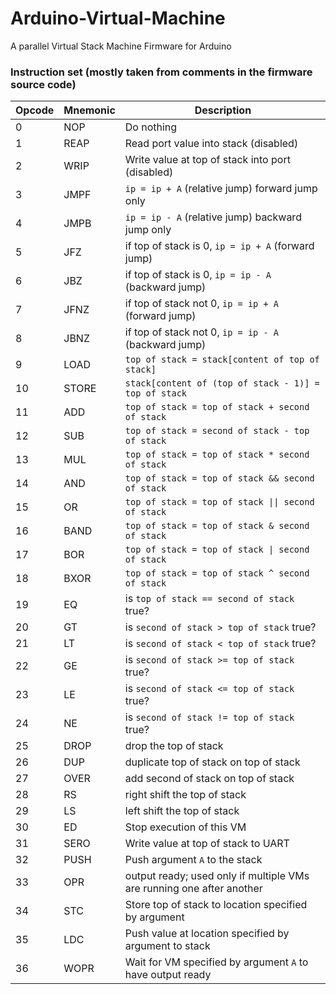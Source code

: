 Arduino-Virtual-Machine
=======================

A parallel Virtual Stack Machine Firmware for Arduino

### Instruction set (mostly taken from comments in the firmware source code)
| Opcode | Mnemonic | Description                                                           |
|--------|----------|-----------------------------------------------------------------------|
| 0      | NOP      | Do nothing                                                            |
| 1      | REAP     | Read port value into stack (disabled)                                 |
| 2      | WRIP     | Write value at top of stack into port (disabled)                      |
| 3      | JMPF     | `ip = ip + A` (relative jump) forward jump only                       |
| 4      | JMPB     | `ip = ip - A` (relative jump) backward jump only                      |
| 5      | JFZ      | if top of stack is 0, `ip = ip + A` (forward jump)                    |
| 6      | JBZ      | if top of stack is 0, `ip = ip - A` (backward jump)                   |
| 7      | JFNZ     | if top of stack not 0, `ip = ip + A` (forward jump)                   |
| 8      | JBNZ     | if top of stack not 0, `ip = ip - A` (backward jump)                  |
| 9      | LOAD     | `top of stack = stack[content of top of stack]`                       |
| 10     | STORE    | `stack[content of (top of stack - 1)] = top of stack`                 |
| 11     | ADD      | `top of stack = top of stack + second of stack`                       |
| 12     | SUB      | `top of stack = second of stack - top of stack`                       |
| 13     | MUL      | `top of stack = top of stack * second of stack`                       |
| 14     | AND      | `top of stack = top of stack && second of stack`                      |
| 15     | OR       | `top of stack = top of stack \|\| second of stack`                    |
| 16     | BAND     | `top of stack = top of stack & second of stack`                       |
| 17     | BOR      | `top of stack = top of stack \| second of stack`                      |
| 18     | BXOR     | `top of stack = top of stack ^ second of stack`                       |
| 19     | EQ       | is `top of stack == second of stack` true?                            |
| 20     | GT       | is `second of stack > top of stack` true?                             |
| 21     | LT       | is `second of stack < top of stack` true?                             |
| 22     | GE       | is `second of stack >= top of stack` true?                            |
| 23     | LE       | is `second of stack <= top of stack` true?                            |
| 24     | NE       | is `second of stack != top of stack` true?                            |
| 25     | DROP     | drop the top of stack                                                 |
| 26     | DUP      | duplicate top of stack on top of stack                                |
| 27     | OVER     | add second of stack on top of stack                                   |
| 28     | RS       | right shift the top of stack                                          |
| 29     | LS       | left shift the top of stack                                           |
| 30     | ED       | Stop execution of this VM                                             |
| 31     | SERO     | Write value at top of stack to UART                                   |
| 32     | PUSH     | Push argument `A` to the stack                                        |
| 33     | OPR      | output ready; used only if multiple VMs are running one after another |
| 34     | STC      | Store top of stack to location specified by argument                  |
| 35     | LDC      | Push value at location specified by argument to stack                 |
| 36     | WOPR     | Wait for VM specified by argument `A` to have output ready            |
